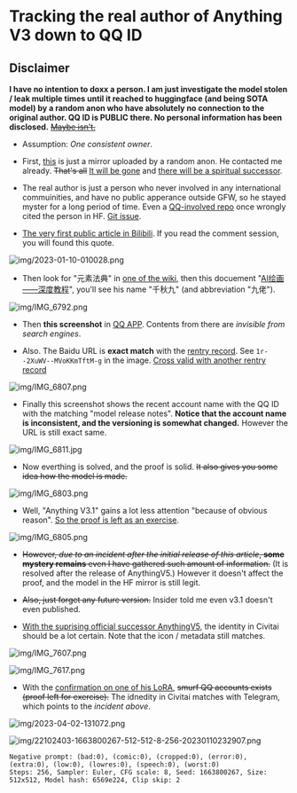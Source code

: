 # Tracking the real author of Anything V3 down to QQ ID #

## Disclaimer ##

**I have no intention to doxx a person. I am just investigate the model stolen / leak multiple times until it reached to huggingface (and being SOTA model) by a random anon who have absolutely no connection to the original author. QQ ID is PUBLIC there. No personal information has been disclosed.** ~~[Maybe isn't.](https://www.163.com/dy/article/F845NGFC0539B46R.html)~~

- Assumption: *One consistent owner*.

- First, [this](https://huggingface.co/Linaqruf/anything-v3.0) is just a mirror uploaded by a random anon. He contacted me already. ~~That's all~~ [It will be gone](https://huggingface.co/Linaqruf/anything-v3.0/discussions/133) and [there will be a spiritual successor](https://huggingface.co/andite/anything-v4.0).

- The real author is just a person who never involved in any international commuinities, and have no public apperance outside GFW, so he stayed myster for a long period of time. Even a [QQ-involved repo](https://github.com/lllyasviel/style2paints) once wrongly cited the person in HF. [Git issue](https://github.com/lllyasviel/style2paints/issues/205).

- [The very first public article in Bilibili](https://www.bilibili.com/read/cv19603218). If you read the comment session, you will found this quote.

![img/2023-01-10-010028.png](img/2023-01-10-010028.png)

- Then look for "元素法典" in [one of the wiki](https://a2a.top/), then this docuement "[AI绘画——深度教程](https://docs.qq.com/doc/DQ3ZJSGFmeVpWc2ta)", you'll see his name "千秋九" (and abbreviation "九佬").

![img/IMG_6792.png](img/IMG_6792.png)

- Then **this screenshot** in [QQ APP](https://apps.apple.com/cn/app/qq/id444934666). Contents from there are *invisible from search engines*. 

- Also. The Baidu URL is **exact match** with the [rentry record](https://rentry.org/NAI-Anything_v3_0_n_v2_1). See `1r--2XuWV--MVoKKmTftM-g` in the image. [Cross valid with another rentry record](https://rentry.org/sdmodels#anything-v30-38c1ebe3-1a7df6b8-6569e224)

![img/IMG_6807.png](img/IMG_6807.jpg)

- Finally this screenshot shows the recent account name with the QQ ID with the matching "model release notes". **Notice that the account name is inconsistent, and the versioning is somewhat changed.** However the URL is still exact same.

![img/IMG_6811.jpg](img/IMG_6811.jpg)

- Now everthing is solved, and the proof is solid. ~~It also gives you some idea how the model is made.~~

![img/IMG_6803.png](img/IMG_6803.jpg)

- Well, "Anything V3.1" gains a lot less attention "because of obvious reason". [So the proof is left as an exercise](https://matheducators.stackexchange.com/questions/1896/are-the-words-easy-basic-clearly-obviously-etc-ever-helpful).

![img/IMG_6805.png](img/IMG_6805.jpg)

- ~~However, *due to an incident after the initial release of this article*, **some mystery remains** even I have gathered such amount of information.~~ (It is resolved after the release of AnythingV5.) However it doesn't affect the proof, and the model in the HF mirror is still legit.

- ~~Also, just forget any future version.~~ Insider told me even v3.1 doesn't even published.

- [With the suprising official successor AnythingV5](https://civitai.com/models/9409/anything-v5-or-anything-diffusion-original), the identity in Civitai should be a lot certain. Note that the icon / metadata still matches.

![img/IMG_7607.png](img/IMG_7607.jpg)

![img/IMG_7617.png](img/IMG_7617.jpg)

- With the [confirmation on one of his LoRA](https://civitai.com/models/22870/or-refrigerator-sticker-style), ~~smurf QQ accounts exists (proof left for exercise).~~ The idnedity in Civitai matches with Telegram, which points to the *incident above*.

![img/2023-04-02-131072.png](img/2023-04-02-131072.png)

![img/22102403-1663800267-512-512-8-256-20230110232907.png](img/22102403-1663800267-512-512-8-256-20230110232907.png)

```
Negative prompt: (bad:0), (comic:0), (cropped:0), (error:0), (extra:0), (low:0), (lowres:0), (speech:0), (worst:0)
Steps: 256, Sampler: Euler, CFG scale: 8, Seed: 1663800267, Size: 512x512, Model hash: 6569e224, Clip skip: 2
```

